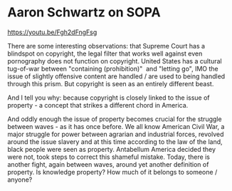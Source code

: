 # Aaron Schwartz on SOPA

https://youtu.be/Fgh2dFngFsg

There are some interesting observations: that Supreme Court has a
blindspot on copyright, the legal filter that works well against even
pornography does not function on copyright. United States has a
cultural tug-of-war between "containing (prohibition)"  and "letting
go", IMO the issue of slightly offensive content are handled / are
used to being handled through this prism. But copyright is seen as an
entirely different beast.

And I tell you why: because copyright is closely linked to the issue
of property - a concept that strikes a different chord in America.

And oddly enough the issue of property becomes crucial for the
struggle between waves - as it has once before. We all know American
Civil War, a major struggle for power between agrarian and industrial
forces, revolved around the issue slavery and at this time according
to the law of the land, black people were seen as property. Antabellum
America decided they were not, took steps to correct this shameful
mistake. Today, there is another fight, again between waves, around
yet another definition of property. Is knowledge property? How much of
it belongs to someone / anyone?













